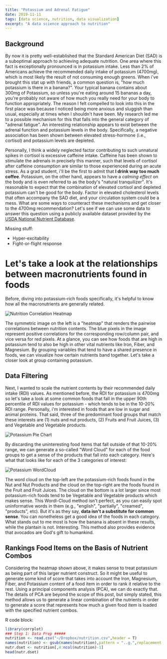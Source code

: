```yaml
---
title: "Potassium and Adrenal Fatigue"
date: 2019-11-11
tags: [data science, nutrition, data visualization]
excerpt: "A data science approach to nutrition"
---
```


## Background
By now it is pretty well-established that the Standard American Diet (SAD) is a suboptimal approach to achieving adequate nutrition. One area where this fact is exceptionally pronounced is in potassium intake. Less than 2% of Americans achieve the recommended daily intake of potassium (4700mg), which is most likely the result of not consuming enough greens. When i've brought this stat up with friends, a common question is, "how much potassium is there in a banana?". Your typical banana contains about 300mg of Potassium, so unless you're eating around 15 bananas a day, you're probably not aware of how much you really need for your body to function appropriately. The reason I felt compelled to look into this in the first place was because I noticed being more anxious and sluggish than usual, especially at times when I shouldn't have been. My research led me to a possible mechanism for this that falls into the general category of "adrenal fatigue". An interesting relationship appears to exist between the adrenal function and potassium levels in the body. Specifically, a negative association has been shown between elevated stress-hormone (i.e., cortisol) and potassium levels are depleted.

Personally, I think a widely neglected factor contributing to such unnatural spikes in cortisol is excessive caffeine intake. Caffeine has been shown to stimulate the adrenals in precisely this manner, such that levels of cortisol after caffeine consumption are similar to those experienced during an acute stress. As a grad student, i'll be the first to admit that **I drink way too much coffee**. Potassium, on the other hand, appears to have a *calming effect* on the body and is even referred to as the body's  "natural tranquilizer". It's reasonable to expect that the combination of elevated cortisol and depleted potassium can't be good for the body. Factor in elevated cholesterol levels that often accompany the SAD diet, and your circulation system could be a mess. What are some ways to counteract these mechanisms and get closer to the 4700mg recommendation? Let's see if we can use some data to answer this question using a publicly available dataset provided by the [USDA National Nutrient Database](https://gist.github.com/syntagmatic/8702807).

Missing stuff:
* Hyper-excitability
* Fight-or-flight response

# Let's take a look at the relationships between macronutrients found in foods
Before, diving into potassium-rich foods specifically, it's helpful to know how all the macronutrients are generally related.


<img src="{{ site.url }}{{site.baseurl }}/assets/images/figs/Corplot.png" alt="Nutrition Correlation Heatmap">

The symmetric image on the left is a "heatmap" that renders the pairwise correlations between nutrition contents. The blue pixels in the image represent positive correlations for the corresponding row/column pair, and vice versa for red pixels. At a glance, you can see how foods that are high in potassium tend to also be high in other vital nutrients like Iron, Fiber, and Magnesium. By grouping variables that tend to have a shared presence in foods, we can visualize how certain nutrients band together. Let's take a closer look at group containing potassium.


## Data Filtering
Next, I wanted to scale the nutrient contents by their recommended daily intake (RDI) values. As mentioned before, the RDI for potassium is 4700mg so let's take a look at some common foods that fall in the upper 90th percentile of RDI values for potassium - which tends to be in the 10-20% RDI range. Personally, i'm interested in foods that are low in sugar and animal proteins. That said, three of the predominant food groups that match these interests are (1) nuts and nut products, (2) Fruits and Fruit Juices, (3) and Vegetable and Vegetable products.

<img src="{{ site.url }}{{site.baseurl }}/assets/images/figs/Pie.png" alt="Potassium Pie Chart">

By discarding the uninteresting food items that fall outside of that 10-20% range, we can generate a so-called "Word Cloud" for each of the food groups to get a sense of the products that fall into each category. Here's what that looks like for each of the 3 categories of interest:

<img src="{{ site.url }}{{site.baseurl }}/assets/images/figs/wordclouds2.png" alt="Potassium WordCloud">

The word cloud on the top-left are the potassium-rich foods found in the Nut and Nut Products and the cloud on the top-right are the foods found in the Fruit and Fruit Juices. The cloud on the bottom is a lot larger since most potassium-rich foods tend to be Vegetable and Vegetable products which makes sense. This Wordl-Cloud method isn't perfect, as you can easily spot uninformative words in them (e.g., "english", "partially", "creamed", "products", etc). But it's as they say, **data isn't a substitute for common sense**. You can nonetheless get a good idea of the foods in each category. What stands out to me most is how the banana is absent in these results, while the plantain is not. Interesting. This method also provides evidence that avocados are God's gift to humankind.

## Rankings Food Items on the Basis of Nutrient Combos

Considering the heatmap shown above, it makes sense to treat potassium as being part of this larger nutrient construct. So it might be useful to generate some kind of score that takes into account the Iron, Magnesium, Fiber, and Potassium content of a food item in order to rank it relative to the rest. Using a principal components analysis (PCA), we can do exactly that. The details of PCA are beyond the scope of this post, but simply stated, this method allows us to generate a linear combination of the nutrients in order to generate a score that represents how much a given food item is loaded with the specified nutrient combos.


R code block:
```r
library(corrplot)
### Step 1: Data Prep #####
nutrition <- read.csv("~/Dropbox/nutrition.csv",header = T)
names(nutrition) <- gsub(names(nutrition),pattern = "..g.",replacement = "",fixed = T)
nutr.dset <- nutrition[,4:ncol(nutrition)-1]
head(nutr.dset)

```
